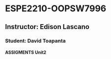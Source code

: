 # ESPE2210-OOPSW7996
## Instructor: Edison Lascano
### Student: David Toapanta
#### ASSIGMENTS Unit2
